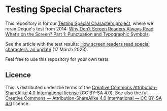 # Testing Special Characters

This repository is for our [Testing Special Characters project](https://11ways.github.io/screenreader-test-special-characters/),
where we reran Deque's test from 2014:
[Why Don’t Screen Readers Always Read What’s on the Screen? Part 1: Punctuation and Typographic Symbols](https://www.deque.com/blog/dont-screen-readers-read-whats-screen-part-1-punctuation-typographic-symbols/).

See the article with the test results: [How screen readers read special characters: an update](https://elevenways.be/en/articles/screenreaders-special-characters) (17 March 2023).

Feel free to use this repository for your own tests.

## Licence

This is distributed under the terms of the [Creative Commons Attribution-ShareAlike 4.0 International license](https://creativecommons.org/licenses/by-sa/4.0/) (CC BY-SA 4.0).
See also the full [Creative Commons — Attribution-ShareAlike 4.0 International — CC BY-SA 4.0](https://creativecommons.org/licenses/by-sa/4.0/legalcode) licence.
